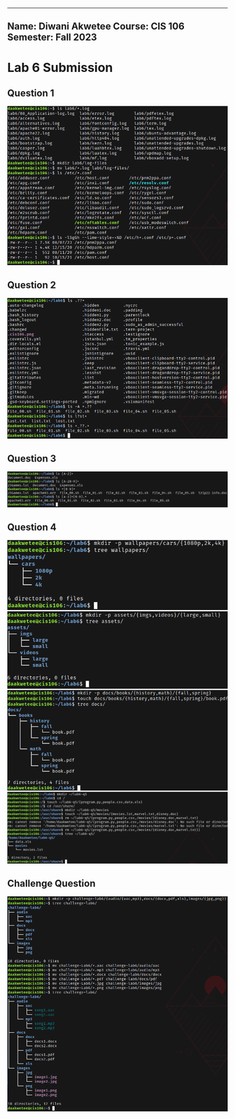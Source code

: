 ----
Name: Diwani Akwetee
Course: CIS 106
Semester: Fall 2023
----

# Lab 6 Submission 

## Question 1
![Question 1](lab6q1.png)<br>

## Question 2
![Question 2](lab6q2.png)<br>

## Question 3
![Question 3](lab6q3.png)<br>

## Question 4
![Question 4.1](lab6q4.1.png)<br>
![Question 4.2](lab6q4.2.png)<br>
![Question 4.3](lab6q4.3.png)<br>
![Question 4.4](lab6q4.4.png)<br>

## Challenge Question 
![Challenge Question](lab6cq.png)<br> 

